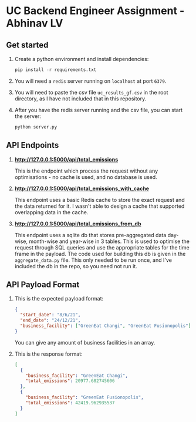 # UC Backend Engineer Assignment - Abhinav LV

## Get started

1. Create a python environment and install dependencies:

   ```python
   pip install -r requirements.txt
   ```

2. You will need a `redis` server running on `localhost` at port `6379`.

3. You will need to paste the csv file `uc_results_gf.csv` in the root directory, as I have not included that in this repository.

4. After you have the redis server running and the csv file, you can start the server:

   ```bash
   python server.py
   ```

## API Endpoints

1. <b>http://127.0.0.1:5000/api/total_emissions</b>

   This is the endpoint which process the request without any optimisations - no cache is used, and no database is used.

2. <b>http://127.0.0.1:5000/api/total_emissions_with_cache</b>

   This endpoint uses a basic Redis cache to store the exact request and the data returned for it. I wasn't able to design a cache that supported overlapping data in the cache.

3. <b>http://127.0.0.1:5000/api/total_emissions_from_db</b>

   This endpoint uses a sqlite db that stores pre-aggregated data day-wise, month-wise and year-wise in 3 tables. This is used to optimise the request through SQL queries and use the appropriate tables for the time frame in the payload. The code used for building this db is given in the `aggregate_data.py` file. This only needed to be run once, and I've included the db in the repo, so you need not run it.

## API Payload Format

1. This is the expected payload format:

   ```json
   {
     "start_date": "8/6/21",
     "end_date": "24/12/21",
     "business_facility": ["GreenEat Changi", "GreenEat Fusionopolis"]
   }
   ```

   You can give any amount of business facilities in an array.

2. This is the response format:
   ```json
   [
     {
       "business_facility": "GreenEat Changi",
       "total_emissions": 20977.682745606
     },
     {
       "business_facility": "GreenEat Fusionopolis",
       "total_emissions": 42419.962935537
     }
   ]
   ```
